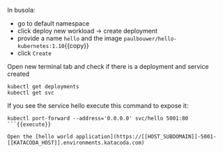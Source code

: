 In busola:
- go to default namespace
- click deploy new workload -> create deployment
- provide a name `hello` and the image `paulbouwer/hello-kubernetes:1.10`{{copy}}
- click `Create`


Open new terminal tab and check if there is a deployment and service created
```
kubectl get deployments
kubectl get svc
```
If you see the service hello execute this command to expose it:

```
kubectl port-forward --address='0.0.0.0' svc/hello 5001:80
```{{execute}}

Open the [hello world application](https://[[HOST_SUBDOMAIN]]-5001-[[KATACODA_HOST]].environments.katacoda.com)


